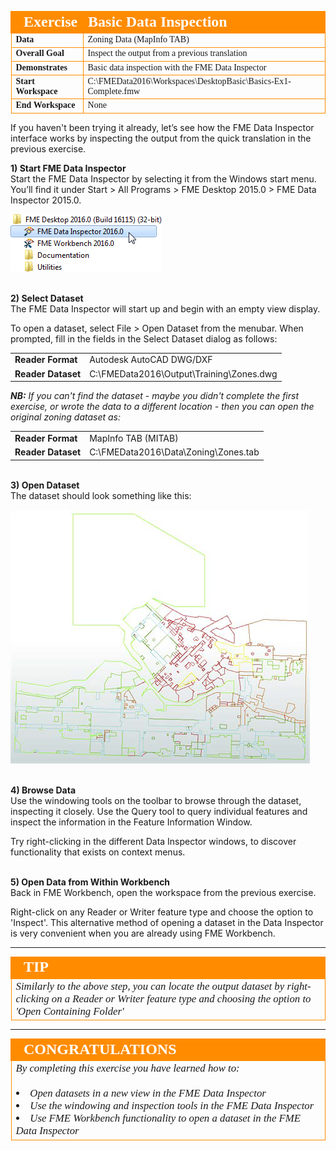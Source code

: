 <!--Exercise Section-->
<!--NB: In GitBook world we don't give a number to exercises-->

<table style="border-spacing: 0px;border-collapse: collapse;font-family:serif">
<tr>
<td style="vertical-align:middle;background-color:darkorange;border: 2px solid darkorange">
<i class="fa fa-cogs fa-lg fa-pull-left fa-fw" style="color:white;padding-right: 12px;vertical-align:text-top"></i>
<span style="color:white;font-size:x-large;font-weight: bold">Exercise</span>
</td>
<td style="border: 2px solid darkorange;background-color:darkorange;color:white">
<span style="color:white;font-size:x-large;font-weight: bold">Basic Data Inspection</span>
</td>
</tr>

<tr>
<td style="border: 1px solid darkorange; font-weight: bold">Data</td>
<td style="border: 1px solid darkorange">Zoning Data (MapInfo TAB)</td>
</tr>

<tr>
<td style="border: 1px solid darkorange; font-weight: bold">Overall Goal</td>
<td style="border: 1px solid darkorange">Inspect the output from a previous translation</td>
</tr>

<tr>
<td style="border: 1px solid darkorange; font-weight: bold">Demonstrates</td>
<td style="border: 1px solid darkorange">Basic data inspection with the FME Data Inspector</td>
</tr>

<tr>
<td style="border: 1px solid darkorange; font-weight: bold">Start Workspace</td>
<td style="border: 1px solid darkorange">C:\FMEData2016\Workspaces\DesktopBasic\Basics-Ex1-Complete.fmw</td>
</tr>

<tr>
<td style="border: 1px solid darkorange; font-weight: bold">End Workspace</td>
<td style="border: 1px solid darkorange">None</td>
</tr>

</table>


If you haven't been trying it already, let’s see how the FME Data Inspector interface works by inspecting the output from the quick translation in the previous exercise.


**1) Start FME Data Inspector**
<br>Start the FME Data Inspector by selecting it from the Windows start menu. You’ll find it under Start > All Programs > FME Desktop 2015.0 > FME Data Inspector 2015.0.

![](./Images/Img1.21.StartingDataInspector.png)


<br>**2) Select Dataset**
<br>The FME Data Inspector will start up and begin with an empty view display.

To open a dataset, select File > Open Dataset from the menubar.
When prompted, fill in the fields in the Select Dataset dialog as follows:

<table style="border: 0px">

<tr>
<td style="font-weight: bold">Reader Format</td>
<td style="">Autodesk AutoCAD DWG/DXF</td>
</tr>

<tr>
<td style="font-weight: bold">Reader Dataset</td>
<td style="">C:\FMEData2016\Output\Training\Zones.dwg</td>
</tr>

</table>

***NB:** If you can't find the dataset - maybe you didn't complete the first exercise, or wrote the data to a different location - then you can open the original zoning dataset as:*

<table style="border: 0px">

<tr>
<td style="font-weight: bold">Reader Format</td>
<td style="">MapInfo TAB (MITAB)</td>
</tr>

<tr>
<td style="font-weight: bold">Reader Dataset</td>
<td style="">C:\FMEData2016\Data\Zoning\Zones.tab</td>
</tr>

</table>



<br>**3) Open Dataset**
<br>The dataset should look something like this:

![](./Images/Img1.48.Ex2.DataInspectorDataView.png)


<br>**4) Browse Data**
<br>Use the windowing tools on the toolbar to browse through the dataset, inspecting it closely. Use the Query tool to query individual features and inspect the information in the Feature Information Window.

Try right-clicking in the different Data Inspector windows, to discover functionality that exists on context menus.



<br>**5) Open Data from Within Workbench**
<br>Back in FME Workbench, open the workspace from the previous exercise.

Right-click on any Reader or Writer feature type and choose the option to 'Inspect'. This alternative method of opening a dataset in the Data Inspector is very convenient when you are already using FME Workbench.


---

<!--Tip Section--> 

<table style="border-spacing: 0px">
<tr>
<td style="vertical-align:middle;background-color:darkorange;border: 2px solid darkorange">
<i class="fa fa-info-circle fa-lg fa-pull-left fa-fw" style="color:white;padding-right: 12px;vertical-align:text-top"></i>
<span style="color:white;font-size:x-large;font-weight: bold;font-family:serif">TIP</span>
</td>
</tr>

<tr>
<td style="border: 1px solid darkorange">
<span style="font-family:serif; font-style:italic; font-size:larger">
Similarly to the above step, you can locate the output dataset by right-clicking on a Reader or Writer feature type and choosing the option to 'Open Containing Folder' 
</span>
</td>
</tr>
</table>

---

<!--Exercise Congratulations Section--> 

<table style="border-spacing: 0px">
<tr>
<td style="vertical-align:middle;background-color:darkorange;border: 2px solid darkorange">
<i class="fa fa-thumbs-o-up fa-lg fa-pull-left fa-fw" style="color:white;padding-right: 12px;vertical-align:text-top"></i>
<span style="color:white;font-size:x-large;font-weight: bold;font-family:serif">CONGRATULATIONS</span>
</td>
</tr>

<tr>
<td style="border: 1px solid darkorange">
<span style="font-family:serif; font-style:italic; font-size:larger">
By completing this exercise you have learned how to:
<br><br><li>Open datasets in a new view in the FME Data Inspector
<br><li>Use the windowing and inspection tools in the FME Data Inspector
<br><li>Use FME Workbench functionality to open a dataset in the FME Data Inspector
</span>
</td>
</tr>
</table>